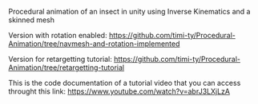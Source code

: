 Procedural animation of an insect in unity using Inverse Kinematics and a skinned mesh

Version with rotation enabled: https://github.com/timi-ty/Procedural-Animation/tree/navmesh-and-rotation-implemented

Version for retargetting tutorial: https://github.com/timi-ty/Procedural-Animation/tree/retargetting-tutorial

This is the code documentation of a tutorial video that you can access throught this link: https://www.youtube.com/watch?v=abrJ3LXjLzA
